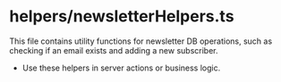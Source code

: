 # helpers/newsletterHelpers.ts

This file contains utility functions for newsletter DB operations, such as checking if an email exists and adding a new subscriber.

- Use these helpers in server actions or business logic. 